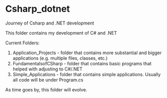 # Csharp_dotnet
Journey of Csharp and .NET development

This folder contains my development of C# and .NET

Current Folders:
1. Application_Projects - folder that contains more substantial and bigger applications (e.g. multiple files, classes, etc.)
2. FundamentalsofCSharp - folder that contains basic programs that helped with adjusting to C#/.NET
3. Simple_Applications - folder that contains simple applications. Usually all code will be under Program.cs

As time goes by, this folder will evolve. 
